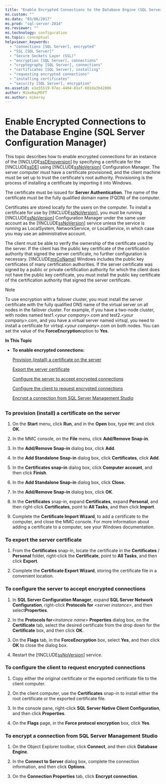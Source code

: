 ```yaml
---
title: "Enable Encrypted Connections to the Database Engine (SQL Server Configuration Manager) | Microsoft Docs"
ms.custom: ""
ms.date: "03/06/2017"
ms.prod: "sql-server-2014"
ms.reviewer: ""
ms.technology: configuration
ms.topic: conceptual
helpviewer_keywords: 
  - "connections [SQL Server], encrypted"
  - "SSL [SQL Server]"
  - "Secure Sockets Layer (SSL)"
  - "encryption [SQL Server], connections"
  - "cryptography [SQL Server], connections"
  - "certificates [SQL Server], installing"
  - "requesting encrypted connections"
  - "installing certificates"
  - "security [SQL Server], encryption"
ms.assetid: e1e55519-97ec-4404-81ef-881da3b42006
author: MikeRayMSFT
ms.author: mikeray
---
```

# Enable Encrypted Connections to the Database Engine (SQL Server Configuration Manager)
  This topic describes how to enable encrypted connections for an instance of the [!INCLUDE[ssDEnoversion](../../includes/ssdenoversion-md.md)] by specifying a certificate for the [!INCLUDE[ssDE](../../includes/ssde-md.md)] using [!INCLUDE[ssNoVersion](../../includes/ssnoversion-md.md)] Configuration Manager. The server computer must have a certificate provisioned, and the client machine must be set up to trust the certificate's root authority. Provisioning is the process of installing a certificate by importing it into Windows.  
  
 The certificate must be issued for **Server Authentication**. The name of the certificate must be the fully qualified domain name (FQDN) of the computer.  
  
 Certificates are stored locally for the users on the computer. To install a certificate for use by [!INCLUDE[ssNoVersion](../../includes/ssnoversion-md.md)], you must be running [!INCLUDE[ssNoVersion](../../includes/ssnoversion-md.md)] Configuration Manager under the same user account as the [!INCLUDE[ssNoVersion](../../includes/ssnoversion-md.md)] service unless the service is running as LocalSystem, NetworkService, or LocalService, in which case you may use an administrative account.  
  
 The client must be able to verify the ownership of the certificate used by the server. If the client has the public key certificate of the certification authority that signed the server certificate, no further configuration is necessary. [!INCLUDE[msCoName](../../includes/msconame-md.md)] Windows includes the public key certificates of many certification authorities. If the server certificate was signed by a public or private certification authority for which the client does not have the public key certificate, you must install the public key certificate of the certification authority that signed the server certificate.  
  
> [!NOTE]  
>  To use encryption with a failover cluster, you must install the server certificate with the fully qualified DNS name of the virtual server on all nodes in the failover cluster. For example, if you have a two-node cluster, with nodes named test1.*\<your company>*.com and test2.*\<your company>*.com, and you have a virtual server named virtsql, you need to install a certificate for virtsql.*\<your company>*.com on both nodes. You can set the value of the **ForceEncryption**option to **Yes**.  
  
 **In This Topic**  
  
-   **To enable encrypted connections:**  
  
     [Provision (install) a certificate on the server](#Provision)  
  
     [Export the server certificate](#Export)  
  
     [Configure the server to accept encrypted connections](#ConfigureServerConnections)  
  
     [Configure the client to request encrypted connections](#ConfigureClientConnections)  
  
     [Encrypt a connection from SQL Server Management Studio](#EncryptConnection)  
  
##  <a name="SSMSProcedure"></a>  
  
###  <a name="Provision"></a> To provision (install) a certificate on the server  
  
1.  On the **Start** menu, click **Run**, and in the **Open** box, type `MMC` and click **OK**.  
  
2.  In the MMC console, on the **File** menu, click **Add/Remove Snap-in**.  
  
3.  In the **Add/Remove Snap-in** dialog box, click **Add**.  
  
4.  In the **Add Standalone Snap-in** dialog box, click **Certificates**, click **Add**.  
  
5.  In the **Certificates snap-in** dialog box, click **Computer account**, and then click **Finish**.  
  
6.  In the **Add Standalone Snap-in** dialog box, click **Close.**  
  
7.  In the **Add/Remove Snap-in** dialog box, click **OK**.  
  
8.  In the **Certificates** snap-in, expand **Certificates**, expand **Personal**, and then right-click **Certificates**, point to **All Tasks**, and then click **Import**.  
  
9. Complete the **Certificate Import Wizard**, to add a certificate to the computer, and close the MMC console. For more information about adding a certificate to a computer, see your Windows documentation.  
  
###  <a name="Export"></a> To export the server certificate  
  
1.  From the **Certificates** snap-in, locate the certificate in the **Certificates** / **Personal** folder, right-click the **Certificate**, point to **All Tasks**, and then click **Export**.  
  
2.  Complete the **Certificate Export Wizard**, storing the certificate file in a convenient location.  
  
###  <a name="ConfigureServerConnections"></a> To configure the server to accept encrypted connections  
  
1.  In **SQL Server Configuration Manager**, expand **SQL Server Network Configuration**, right-click **Protocols for** _\<server instance>_, and then select**Properties**.  
  
2.  In the **Protocols for**_\<instance name>_ **Properties** dialog box, on the **Certificate** tab, select the desired certificate from the drop down for the **Certificate** box, and then click **OK**.  
  
3.  On the **Flags** tab, in the **ForceEncryption** box, select **Yes**, and then click **OK** to close the dialog box.  
  
4.  Restart the [!INCLUDE[ssNoVersion](../../includes/ssnoversion-md.md)] service.  
  
###  <a name="ConfigureClientConnections"></a> To configure the client to request encrypted connections  
  
1.  Copy either the original certificate or the exported certificate file to the client computer.  
  
2.  On the client computer, use the **Certificates** snap-in to install either the root certificate or the exported certificate file.  
  
3.  In the console pane, right-click **SQL Server Native Client Configuration**, and then click **Properties**.  
  
4.  On the **Flags** page, in the **Force protocol encryption** box, click **Yes**.  
  
###  <a name="EncryptConnection"></a> To encrypt a connection from SQL Server Management Studio  
  
1.  On the Object Explorer toolbar, click **Connect**, and then click **Database Engine**.  
  
2.  In the **Connect to Server** dialog box, complete the connection information, and then click **Options**.  
  
3.  On the **Connection Properties** tab, click **Encrypt connection**.  
  
  
